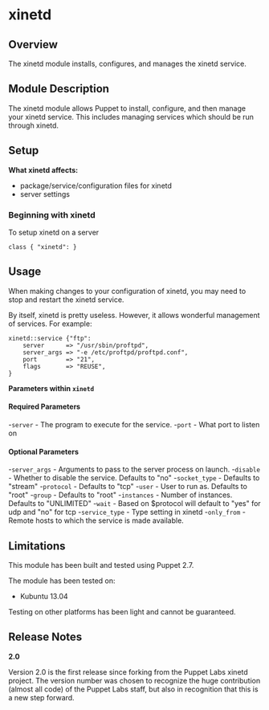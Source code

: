 xinetd
====

Overview
--------

The xinetd module installs, configures, and manages the xinetd service.


Module Description
-------------------

The xinetd module allows Puppet to install, configure, and then manage your xinetd service. This includes managing services which should be run through xinetd.

Setup
-----

**What xinetd affects:**

* package/service/configuration files for xinetd
* server settings
	
### Beginning with xinetd

To setup xinetd on a server

	class { "xinetd": }

Usage
------

When making changes to your configuration of xinetd, you may need to stop and restart the xinetd service. 

By itself, xinetd is pretty useless. However, it allows wonderful management of services. For example:

	xinetd::service {"ftp":
		server		=> "/usr/sbin/proftpd",
		server_args	=> "-e /etc/proftpd/proftpd.conf",
		port		=> "21",
		flags		=> "REUSE",
	}

**Parameters within `xinetd`**

#### Required Parameters
-`server`	- The program to execute for the service.
-`port`		- What port to listen on

#### Optional Parameters
-`server_args`	- Arguments to pass to the server process on launch.
-`disable`		- Whether to disable the service. Defaults to "no"
-`socket_type`	- Defaults to "stream"
-`protocol`		- Defaults to "tcp"
-`user`			- User to run as. Defaults to "root"
-`group`		- Defaults to "root"
-`instances`	- Number of instances. Defaults to "UNLIMITED"
-`wait`			- Based on $protocol will default to "yes" for udp and "no" for tcp
-`service_type`	- Type setting in xinetd
-`only_from`	- Remote hosts to which the service is made available.

Limitations
------------

This module has been built and tested using Puppet 2.7.

The module has been tested on:

* Kubuntu 13.04

Testing on other platforms has been light and cannot be guaranteed. 

Release Notes
--------------

**2.0**

Version 2.0 is the first release since forking from the Puppet Labs xinetd project.
The version number was chosen to recognize the huge contribution (almost all code) of the
Puppet Labs staff, but also in recognition that this is a new step forward.
